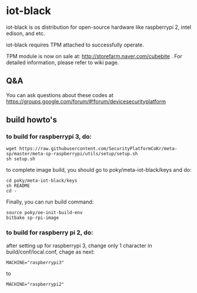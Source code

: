 # iot-black

iot-black is os distribution for open-source hardware like raspberrypi 2, intel edison, and etc.

iot-black requires TPM attached to successfully operate.

TPM module is now on sale at: http://storefarm.naver.com/cubebite . For detailed information, please refer to wiki page.

## Q&A

You can ask questions about these codes at https://groups.google.com/forum/#!forum/devicesecurityplatform

## build howto's

### to build for raspberrypi 3, do:

    wget https://raw.githubusercontent.com/SecurityPlatformCoKr/meta-sp/master/meta-sp-raspberrypi/utils/setup/setup.sh
    sh setup.sh

to complete image build, you should go to poky/meta-iot-black/keys and do:

    cd poky/meta-iot-black/keys
    sh README
    cd -

Finally, you can run build command:

    source poky/oe-init-build-env
    bitbake sp-rpi-image

### to build for raspberry pi 2, do:
after setting up for raspberrypi 3, change only 1 character in build/conf/local.conf, chage as next:

    MACHINE="raspberrypi3"
    
to

    MACHINE="raspberrypi2"
